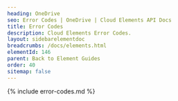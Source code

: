 ```yaml
---
heading: OneDrive
seo: Error Codes | OneDrive | Cloud Elements API Docs
title: Error Codes
description: Cloud Elements Error Codes.
layout: sidebarelementdoc
breadcrumbs: /docs/elements.html
elementId: 146
parent: Back to Element Guides
order: 40
sitemap: false
---
```


{% include error-codes.md %}
